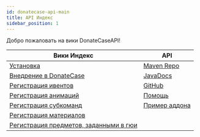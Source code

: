 ```yaml
---
id: donatecase-api-main
title: API Индекс
sidebar_position: 1
---
```

Добро пожаловать на вики DonateCaseAPI!


| Вики Индекс                                             | API                                                                                                               |
|---------------------------------------------------------|-------------------------------------------------------------------------------------------------------------------|
| [Установка](install)                                    | [Maven Repo](https://repo.jodexindustries.xyz/#/releases/com/jodexindustries/donatecase/DonateCaseAPI)            |
| [Внедрение в DonateCase](implementing)                  | [JavaDocs](https://repo.jodexindustries.xyz/javadoc/releases/com/jodexindustries/donatecase/DonateCaseAPI/latest) |
| [Регистрация ивентов](events)                           | [GitHub](https://github.com/Jodexx/DonateCaseAPI)                                                                 |
| [Регистрация анимаций](animations)                      | [Помощь](https://discord.gg/NVE4vWnJ9j)                                                                           |
| [Регистрация субкоманд](subcommands)                    | [Пример аддона](https://github.com/Jodexx/DonateCase/tree/main/TestAddon)                                         |
| [Регистрация материалов](materials)                     |                                                                                                                   |
| [Регистрация предметов, заданными в гюи](guitypeditems) |                                                                                                                   |
